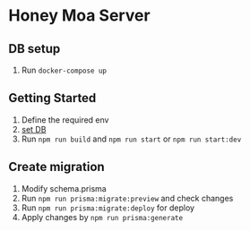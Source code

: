 # Honey Moa Server

## DB setup

1. Run `docker-compose up`

## Getting Started

1. Define the required env
2. [set DB](#-db-setup)
3. Run `npm run build` and `npm run start` or `npm run start:dev`

## Create migration

1. Modify schema.prisma
2. Run `npm run prisma:migrate:preview` and check changes
3. Run `npm run prisma:migrate:deploy` for deploy
4. Apply changes by `npm run prisma:generate`
